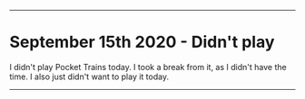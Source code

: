 
***

# September 15th 2020 - Didn't play

I didn't play Pocket Trains today. I took a break from it, as I didn't have the time. I also just didn't want to play it today.

***
